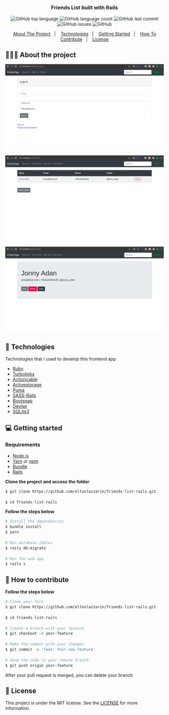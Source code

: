 <h1 align="center"></h1>

<h3 align="center">
  Friends List built with Rails
</h3>

<p align="center">
  <img alt="GitHub top language" src="https://img.shields.io/github/languages/top/eltonlazzarin/friends-list-rails">

  <img alt="GitHub language count" src="https://img.shields.io/github/languages/count/eltonlazzarin/friends-list-rails">

  <img alt="GitHub last commit" src="https://img.shields.io/github/last-commit/eltonlazzarin/friends-list-rails">

  <img alt="GitHub issues" src="https://img.shields.io/github/issues/eltonlazzarin/friends-list-rails">

  <img alt="GitHub" src="https://img.shields.io/github/license/eltonlazzarin/friends-list-rails">
</p>

<p align="center">
  <a href="#-about-the-project">About The Project</a>&nbsp;&nbsp;&nbsp;|&nbsp;&nbsp;&nbsp;
  <a href="#-technologies">Technologies</a>&nbsp;&nbsp;&nbsp;|&nbsp;&nbsp;&nbsp;
  <a href="#-getting-started">Getting Started</a>&nbsp;&nbsp;&nbsp;|&nbsp;&nbsp;&nbsp;
  <a href="#-how-to-contribute">How To Contribute</a>&nbsp;&nbsp;&nbsp;|&nbsp;&nbsp;&nbsp;
  <a href="#-license">License</a>
</p>

## 👨🏻‍💻 About the project

<p align="center">
<img alt="Project login" src="https://github.com/eltonlazzarin/friends-list-rails/blob/main/screenshots/login.png" /> 
</p>

<p align="center">
<img alt="Project friends list" src="https://github.com/eltonlazzarin/friends-list-rails/blob/main/screenshots/friends-list.png" /> 
</p>

<p align="center">
<img alt="Project single friend" src="https://github.com/eltonlazzarin/friends-list-rails/blob/main/screenshots/single-friend.png" />
</p>

<p></p>

## 🚀 Technologies

Technologies that I used to develop this frontend app

- [Ruby](https://www.ruby-lang.org/en)
- [Turbolinks](https://thoughtbot.com/upcase/videos/turbolinks)
- [Actioncable](https://github.com/rails/actioncable)
- [Activestorage](https://github.com/rails/rails/tree/master/activestorage)
- [Puma](https://puma.io)
- [SASS-Rails](https://github.com/rails/sass-rails)
- [Bootsnap](https://github.com/Shopify/bootsnap)
- [Devise](https://github.com/heartcombo/devise)
- [SQLite3](https://www.sqlite.org/index.html)

## 💻 Getting started

### Requirements

- [Node.js](https://nodejs.org/en/)
- [Yarn](https://classic.yarnpkg.com/) or [npm](https://www.npmjs.com/)
- [Bundle](https://bundler.io)
- [Rails](https://guides.rubyonrails.org/v5.0/getting_started.html)

**Clone the project and access the folder**

```bash
$ git clone https://github.com/eltonlazzarin/friends-list-rails.git

$ cd friends-list-rails
```

**Follow the steps below**

```bash
# Install the dependencies
$ bundle install
$ yarn

# Run database tables
$ rails db:migrate

# Run the web app
$ rails s
```

## 🤔 How to contribute

**Follow the steps below**

```bash
# Clone your fork
$ git clone https://github.com/eltonlazzarin/friends-list-rails.git

$ cd friends-list-rails

# Create a branch with your feature
$ git checkout -b your-feature

# Make the commit with your changes
$ git commit -m 'feat: Your new feature'

# Send the code to your remote branch
$ git push origin your-feature
```

After your pull request is merged, you can delete your branch

## 📝 License

This project is under the MIT license. See the [LICENSE](https://github.com/eltonlazzarin/friends-list-rails/blob/master/LICENSE) for more information.
